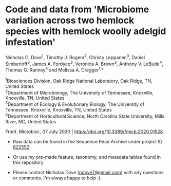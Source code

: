 # Code and data from 'Microbiome variation across two hemlock species with hemlock woolly adelgid infestation'

Nicholas C. Dove<sup>1</sup>, Timothy J. Rogers<sup>2</sup>, Christy Leppanen<sup>3</sup>, Daniel Simberloff<sup>3</sup>, James A. Fordyce<sup>3</sup>, Veronica A. Brown<sup>3</sup>, Anthony V. LeBude<sup>4</sup>, Thomas G. Ranney<sup>4</sup> and Melissa A. Cregger<sup>1,3</sup>

<sup>1</sup>Biosciences Division, Oak Ridge National Laboratory, Oak Ridge, TN, United States<br>
<sup>2</sup>Department of Microbiology, The University of Tennessee, Knoxville, Knoxville, TN, United States<br>
<sup>3</sup>Department of Ecology & Evolutionary Biology, The University of Tennessee, Knoxville, Knoxville, TN, United States<br>
<sup>4</sup>Department of Horticultural Science, North Carolina State University, Mills River, NC, United States

Front. Microbiol., 07 July 2020 | <a href="https://doi.org/10.3389/fmicb.2020.01528">https://doi.org/10.3389/fmicb.2020.01528</a>

- Raw data can be found in the Sequence Read Archive under project ID <a href="https://www.ncbi.nlm.nih.gov/bioproject/622552">622552</a>.

- Or use my pre-made feature, taxonomy, and metadata tables found in this repository

- Please contact Nicholas Dove (ndove7@gmail.com) with any questions or comments. I'm always happy to help :).
